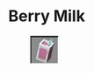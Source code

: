 # Berry Milk

<figure><img src="../../../.gitbook/assets/image (51).png" alt=""><figcaption></figcaption></figure>

